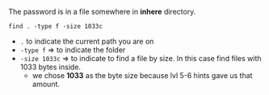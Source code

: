 The password is in a file somewhere in **inhere** directory.

```
find . -type f -size 1033c
```  

- `.` to indicate the current path you are on
- `-type f` => to indicate the folder
- `-size 1033c` => to indicate to find a file by size.  In this case find files with 1033 bytes inside.
    - we chose **1033** as the byte size because lvl 5-6 hints gave us that amount.
